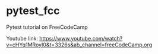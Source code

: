 # pytest_fcc
Pytest tutorial on FreeCodeCamp

Youtube link: https://www.youtube.com/watch?v=cHYq1MRoyI0&t=3326s&ab_channel=freeCodeCamp.org 